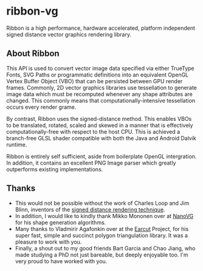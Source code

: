 # ribbon-vg

Ribbon is a high performance, hardware accelerated, platform independent signed distance vector graphics rendering library.

## About Ribbon

This API is used to convert vector image data specified via either TrueType Fonts, SVG Paths or programmatic definitions into an equivalent OpenGL Vertex Buffer Object (VBO) that can be persisted between GPU render frames. Commonly, 2D vector graphics libraries use tessellation to generate image data which must be recomputed whenever any shape attributes are changed. This commonly means that computationally-intensive tessellation occurs every render grame.

By contrast, Ribbon uses the signed-distance method. This enables VBOs to be translated, rotated, scaled and skewed in a manner that is effectively computationally-free with respect to the host CPU. This is achieved a branch-free GLSL shader compatible with both the Java and Android Dalvik runtime. 

Ribbon is entirely self sufficient, aside from boilerplate OpenGL intergration. In addition, it contains an excellent PNG Image parser which greatly outperforms existing implementations.

## Thanks

* This would not be possible without the work of Charles Loop and Jim Blinn, inventors of the [signed distance rendering technique](http://http.developer.nvidia.com/GPUGems3/gpugems3_ch25.html).
* In addition, I would like to kindly thank Mikko Mononen over at [NanoVG](https://github.com/memononen) for his shape generation algorithms.
* Many thanks to Vladmirir Agafonkin over at the [Earcut](https://github.com/mapbox/earcut) Project, for his super fast, simple and succinct polygon triangulation library. It was a pleasure to work with you. 
* Finally, a shout out to my good friends Bart Garcia and Chao Jiang, who made studying a PhD not just bareable, but deeply enjoyable too. I'm very proud to have worked with you.
